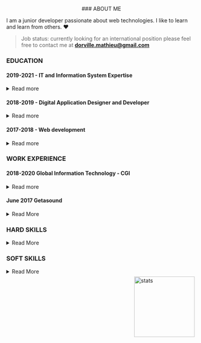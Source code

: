 <p align="center">
### ABOUT ME

I am a junior developer passionate about web technologies. I like to learn and learn from others. :heart:

> Job status: currently looking for an international position please feel free to contact me at **dorville.mathieu@gmail.com**

### EDUCATION

#### 2019-2021 - IT and Information System Expertise
<details>
  <summary>Read more</summary>
  
  ```javascript
    function whatIsLove() {
      console.log("Baby Don't hurt me. Don't hurt me");
      return 'No more';
    }
  ```
</details>

#### 2018-2019 - Digital Application Designer and Developer

<details>
  <summary>Read more</summary>
  
  ```javascript
    function whatIsLove() {
      console.log("Baby Don't hurt me. Don't hurt me");
      return 'No more';
    }
  ```
</details>

#### 2017-2018 - Web development

<details>
  <summary>Read more</summary>
  
  ```javascript
    function whatIsLove() {
      console.log("Baby Don't hurt me. Don't hurt me");
      return 'No more';
    }
  ```
</details>

### WORK EXPERIENCE

#### 2018-2020 Global Information Technology - CGI

<details>
  <summary>Read more</summary>
  
  ```javascript
    function whatIsLove() {
      console.log("Baby Don't hurt me. Don't hurt me");
      return 'No more';
    }
  ```
</details>

#### June 2017 Getasound

<details>
  <summary>Read More</summary>
  
  ```javascript
    function hakunaMatata() {
      console.log('What a wonderful phrase');
      return "Ain't no passing craze";
    }
  ```
</details>

### HARD SKILLS

<details>
  <summary>Read More</summary>
  
    🟨 Javascript 🟥 Angular 🐳 Docker 🗃️ SQL 🧪 Unit Testing :octocat: Continious delivery and deployment 🕹️ Git
</details>

### SOFT SKILLS

<details>
  <summary>Read More</summary>
  
:surfer: Open-mindedness :fast_forward:Responsive 🧑🏻‍🤝‍🧑🏻 Teamwork 🎲 Problem-solving 🎨 Creativity
</details>

<img src="https://github-readme-stats.vercel.app/api?username=mtd42&show_icons=true&count_private=true" alt="stats" height="160" align="right" style="margin: 5px; margin-bottom: 20px;" />

</p>
